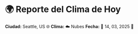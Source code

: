 # 🌍 Reporte del Clima de Hoy

**Ciudad:** Seattle, US 🌐
**Clima:** ☁️ Nubes
**Fecha:** 📅 14, 03, 2025 🚀
